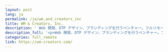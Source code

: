 ```yaml
---
layout: post
lang: ja
permalink: /ja/wm_and_creators_inc
title: WM & Creators, Inc.
description: ' Web 開発、DTP デザイン、ブランディングを行うベンチャー。フルリモートを実践しており、「リモートワーカーを応援するメディアanywher」を運営中。 '
description_full: '<p>Web 開発、DTP デザイン、ブランディングを行うベンチャー。フルリモートを実践しており、「リモートワーカーを応援するメディア<a href="http://anywher.net">anywher</a>」を運営中。</p>'
categories: full_remote
link: https://wm-creators.com/
---
```

